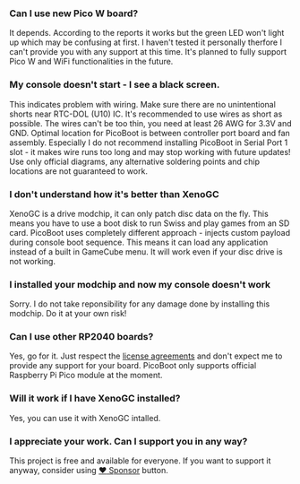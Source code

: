 ### Can I use new Pico W board?

It depends. According to the reports it works but the green LED won't light up which may be confusing at first. I haven't tested it personally therfore I can't provide you with any support at this time. It's planned to fully support Pico W and WiFi functionalities in the future.

### My console doesn't start - I see a black screen.

This indicates problem with wiring. Make sure there are no unintentional shorts near RTC-DOL (U10) IC. It's recommended to use wires as short as possible. The wires can't be too thin, you need at least 26 AWG for 3.3V and GND. Optimal location for PicoBoot is between controller port board and fan assembly. Especially I do not recommend installing PicoBoot in Serial Port 1 slot - it makes wire runs too long and may stop working with future updates! Use only official diagrams, any alternative soldering points and chip locations are not guaranteed to work.

### I don't understand how it's better than XenoGC

XenoGC is a drive modchip, it can only patch disc data on the fly. This means you have to use a boot disk to run Swiss and play games from an SD card. PicoBoot uses completely different approach - injects custom payload during console boot sequence. This means it can load any application instead of a built in GameCube menu. It will work even if your disc drive is not working.

### I installed your modchip and now my console doesn't work

Sorry. I do not take reponsibility for any damage done by installing this modchip. Do it at your own risk!

### Can I use other RP2040 boards?

Yes, go for it. Just respect the [license agreements](LICENSE) and don't expect me to provide any support for your board. PicoBoot only supports official Raspberry Pi Pico module at the moment.

### Will it work if I have XenoGC installed?

Yes, you can use it with XenoGC intalled.

### I appreciate your work. Can I support you in any way?

This project is free and available for everyone. If you want to support it anyway, consider using [:heart: Sponsor](https://github.com/sponsors/webhdx) button.